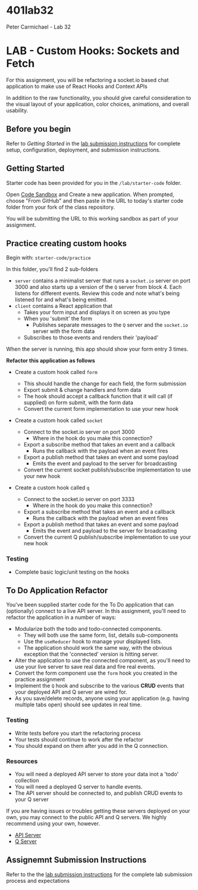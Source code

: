# 401lab32

Peter Carmichael - Lab 32

# LAB - Custom Hooks: Sockets and Fetch

For this assignment, you will be refactoring a socket.io based chat application to make use of React Hooks and Context APIs

In addition to the raw functionality, you should give careful consideration to the visual layout of your application, color choices, animations, and overall usability.

## Before you begin

Refer to _Getting Started_ in the [lab submission instructions](../../../reference/submission-instructions/labs/README.md) for complete setup, configuration, deployment, and submission instructions.

## Getting Started

Starter code has been provided for you in the `/lab/starter-code` folder.

Open [Code Sandbox](http://codesandbox.io) and Create a new application. When prompted, choose "From GitHub" and then paste in the URL to today's starter code folder from your fork of the class repository.

You will be submitting the URL to this working sandbox as part of your assignment.

## Practice creating custom hooks

Begin with: `starter-code/practice`

In this folder, you'll find 2 sub-folders

- `server` contains a minimalist server that runs a `socket.io` server on port 3000 and also starts up a version of the `Q` server from block 4. Each listens for different events. Review this code and note what's being listened for and what's being emitted.
- `client` contains a React application that
  - Takes your form input and displays it on screen as you type
  - When you 'submit' the form
    - Publishes separate messages to the `Q` server and the `socket.io` server with the form data
  - Subscribes to those events and renders their 'payload'

When the server is running, this app should show your form entry 3 times.

**Refactor this application as follows**

- Create a custom hook called `form`

  - This should handle the change for each field, the form submission
  - Export submit & change handlers and form data
  - The hook should accept a callback function that it will call (if supplied) on form submit, with the form data
  - Convert the current form implementation to use your new hook

- Create a custom hook called `socket`
  - Connect to the socket.io server on port 3000
    - Where in the hook do you make this connection?
  - Export a subscribe method that takes an event and a callback
    - Runs the callback with the payload when an event fires
  - Export a publish method that takes an event and some payload
    - Emits the event and payload to the server for broadcasting
  - Convert the current socket publish/subscribe implementation to use your new hook
- Create a custom hook called `q`
  - Connect to the socket.io server on port 3333
    - Where in the hook do you make this connection?
  - Export a subscribe method that takes an event and a callback
    - Runs the callback with the payload when an event fires
  - Export a publish method that takes an event and some payload
    - Emits the event and payload to the server for broadcasting
  - Convert the current Q publish/subscribe implementation to use your new hook

### Testing

- Complete basic logic/unit testing on the hooks

## To Do Application Refactor

You've been supplied starter code for the To Do application that can (optionally) connect to a live API server. In this assignment, you'll need to refactor the application in a number of ways:

- Modularize both the todo and todo-connected components.
  - They will both use the same form, list, details sub-components
  - Use the `useReducer` hook to manage your displayed lists.
  - The application should work the same way, with the obvious exception that the 'connected' version is hitting server.
- Alter the application to use the connected component, as you'll need to use your live server to save real data and fire real events.
- Convert the form component use the `form` hook you created in the practice assignment
- Implement the `Q` hook and subscribe to the various **CRUD** events that your deployed API and Q server are wired for.
- As you save/delete records, anyone using your application (e.g. having multiple tabs open) should see updates in real time.

### Testing

- Write tests before you start the refactoring process
- Your tests should continue to work after the refactor
- You should expand on them after you add in the Q connection.

### Resources

- You will need a deployed API server to store your data inot a 'todo' collection
- You will need a deployed Q server to handle events.
- The API server should be connected to, and publish CRUD events to your Q server

If you are having issues or troubles getting these servers deployed on your own, you may connect to the public API and Q servers. We highly recommend using your own, however.

- [API Server](https://api-js401.herokuapp.com/api/v1)
- [Q Server](https://q-js401.herokuapp.com)

## Assignemnt Submission Instructions

Refer to the the [lab submission instructions](../../../reference/submission-instructions/labs/README.md) for the complete lab submission process and expectations
